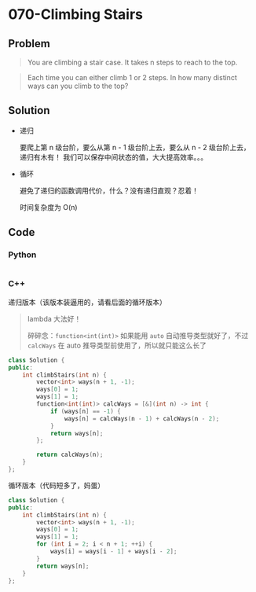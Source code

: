 # 070-Climbing Stairs

## Problem

> You are climbing a stair case. It takes n steps to reach to the top.

> Each time you can either climb 1 or 2 steps. In how many distinct ways can you climb to the top?

## Solution

- 递归

    要爬上第 n 级台阶，要么从第 n - 1 级台阶上去，要么从 n - 2 级台阶上去，递归有木有！
    我们可以保存中间状态的值，大大提高效率。。。

- 循环

    避免了递归的函数调用代价，什么？没有递归直观？忍着！

    时间复杂度为 O(n)

## Code

### Python

```python

```

### C++

递归版本（该版本装逼用的，请看后面的循环版本）

> lambda 大法好！
>
> 碎碎念：`function<int(int)>` 如果能用 `auto` 自动推导类型就好了，不过 `calcWays` 在 auto 推导类型前使用了，所以就只能这么长了

```cpp
class Solution {
public:
    int climbStairs(int n) {
        vector<int> ways(n + 1, -1);
        ways[0] = 1;
        ways[1] = 1;
        function<int(int)> calcWays = [&](int n) -> int {
            if (ways[n] == -1) {
                ways[n] = calcWays(n - 1) + calcWays(n - 2);
            }
            return ways[n];
        };

        return calcWays(n);
    }
};
```

循环版本（代码短多了，妈蛋）

```cpp
class Solution {
public:
    int climbStairs(int n) {
        vector<int> ways(n + 1, -1);
        ways[0] = 1;
        ways[1] = 1;
        for (int i = 2; i < n + 1; ++i) {
            ways[i] = ways[i - 1] + ways[i - 2];
        }
        return ways[n];
    }
};
```
